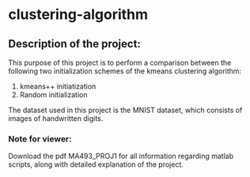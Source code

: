 # clustering-algorithm
## Description of the project:
This purpose of this project is to perform a comparison between the following two initialization schemes of the kmeans clustering algorithm:
1. kmeans++ initiatization
2. Random initialization

The dataset used in this project is the MNIST dataset, which consists of images of handwritten digits.

### **Note for viewer:**
Download the pdf MA493_PROJ1 for all information regarding matlab scripts, along with detailed explanation of the project.
